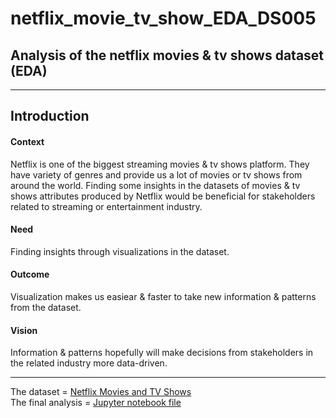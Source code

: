 # netflix_movie_tv_show_EDA_DS005
## Analysis of the netflix movies &amp; tv shows dataset (EDA)

---

## Introduction   
#### Context  
Netflix is one of the biggest streaming movies & tv shows platform. They have variety of genres and provide us a lot of movies or tv shows from around the world. Finding some insights in the datasets of movies & tv shows attributes produced by Netflix would be beneficial for stakeholders related to streaming or entertainment industry.  
#### Need  
Finding insights through visualizations in the dataset.  
#### Outcome  
Visualization makes us easiear & faster to take new information & patterns from the dataset.  
#### Vision  
Information & patterns hopefully will make decisions from stakeholders in the related industry more data-driven.

---

The dataset = [Netflix Movies and TV Shows](https://www.kaggle.com/datasets/shivamb/netflix-shows)  
The final analysis = [Jupyter notebook file](https://github.com/IchfanKurniawan/netflix_movie_tv_show_EDA_DS005/blob/main/netflix_data_eda.ipynb)

